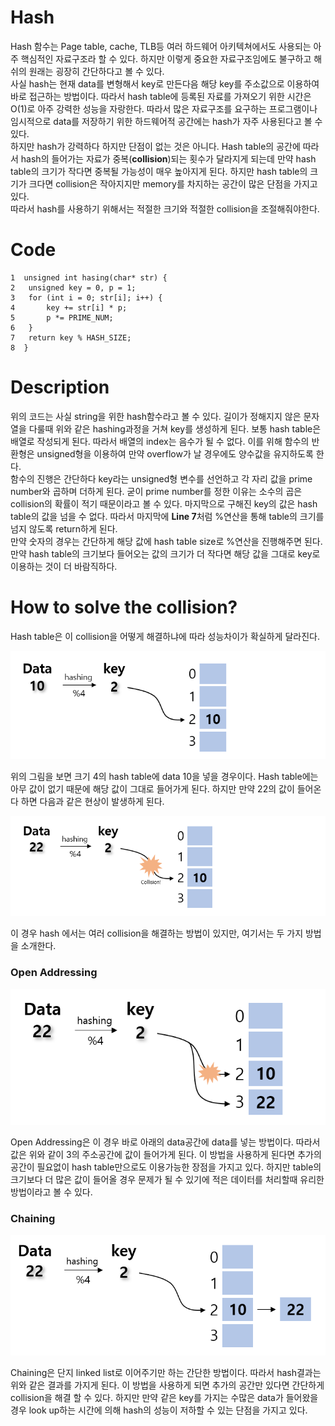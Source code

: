 # Hash
Hash 함수는 Page table, cache, TLB등 여러 하드웨어 아키텍쳐에서도 사용되는 아주 핵심적인 자료구조라 할 수 있다. 하지만 이렇게 중요한 자료구조임에도 불구하고 해쉬의 원래는 굉장히 간단하다고 볼 수 있다.   
사실 hash는 현재 data를 변형해서 key로 만든다음 해당 key를 주소값으로 이용하여 바로 접근하는 방법이다. 따라서 hash table에 등록된 자료를 가져오기 위한 시간은 O(1)로 아주 강력한 성능을 자랑한다. 따라서 많은 자료구조를 요구하는 프로그램이나 임시적으로 data를 저장하기 위한 하드웨어적 공간에는 hash가 자주 사용된다고 볼 수 있다.  
하지만 hash가 강력하다 하지만 단점이 없는 것은 아니다. Hash table의 공간에 따라서 hash의 들어가는 자료가 중복(**collision**)되는 횟수가 달라지게 되는데 만약 hash table의 크기가 작다면 중복될 가능성이 매우 높아지게 된다. 하지만 hash table의 크기가 크다면 collision은 작아지지만 memory를 차지하는 공간이 많은 단점을 가지고 있다.  
따라서 hash를 사용하기 위해서는 적절한 크기와 적절한 collision을 조절해줘야한다.

# Code
```
1  unsigned int hasing(char* str) { 
2  	unsigned key = 0, p = 1;
3	for (int i = 0; str[i]; i++) {
4		key += str[i] * p;
5		p *= PRIME_NUM;
6	}
7	return key % HASH_SIZE;
8  }
```
# Description
위의 코드는 사실 string을 위한 hash함수라고 볼 수 있다. 길이가 정해지지 않은 문자열을 다룰때 위와 같은 hashing과정을 거쳐 key를 생성하게 된다. 보통 hash table은 배열로 작성되게 된다. 따라서 배열의 index는 음수가 될 수 없다. 이를 위해 함수의 반환형은 unsigned형을 이용하여 만약 overflow가 날 경우에도 양수값을 유지하도록 한다.  
함수의 진행은 간단하다 key라는 unsigned형 변수를 선언하고 각 자리 값을 prime number와 곱하며 더하게 된다. 굳이 prime number를 정한 이유는 소수의 곱은 collision의 확률이 적기 때문이라고 볼 수 있다. 마지막으로 구해진 key의 값은 hash table의 값을 넘을 수 없다. 따라서 마지막에 **Line 7**처럼 %연산을 통해 table의 크기를 넘지 않도록 return하게 된다.  
만약 숫자의 경우는 간단하게 해당 값에 hash table size로 %연산을 진행해주면 된다. 만약 hash table의 크기보다 들어오는 값의 크기가 더 작다면 해당 값을 그대로 key로 이용하는 것이 더 바람직하다.  

# How to solve the collision?
Hash table은 이 collision을 어떻게 해결하냐에 따라 성능차이가 확실하게 달라진다.  

<p align="center"><img src="./images/1.PNG"></p>

위의 그림을 보면 크기 4의 hash table에 data 10을 넣을 경우이다. Hash table에는 아무 값이 없기 때문에 해당 값이 그대로 들어가게 된다. 하지만 만약 22의 값이 들어온다 하면 다음과 같은 현상이 발생하게 된다.

<p align="center"><img src="./images/2.PNG"></p>

이 경우 hash 에서는 여러 collision을 해결하는 방법이 있지만, 여기서는 두 가지 방법을 소개한다.  

### Open Addressing
<p align="center"><img src="./images/3.PNG"></p>
Open Addressing은 이 경우 바로 아래의 data공간에 data를 넣는 방법이다. 따라서 값은 위와 같이 3의 주소공간에 값이 들어가게 된다.
이 방법을 사용하게 된다면 추가의 공간이 필요없이 hash table만으로도 이용가능한 장점을 가지고 있다. 하지만 table의 크기보다 더 많은 값이 들어올 경우 문제가 될 수 있기에 적은 데이터를 처리할때 유리한 방법이라고 볼 수 있다.  

### Chaining
  <p align="center"><img src="./images/4.PNG"></p>
Chaining은 단지 linked list로 이어주기만 하는 간단한 방법이다. 따라서 hash결과는 위와 같은 결과를 가지게 된다. 이 방법을 사용하게 되면 추가의 공간만 있다면 간단하게 collision을 해결 할 수 있다. 하지만 만약 같은 key를 가지는 수많은 data가 들어왔을 경우 look up하는 시간에 의해 hash의 성능이 저하할 수 있는 단점을 가지고 있다.